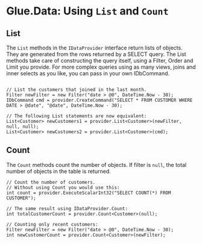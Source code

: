 # Glue.Data: Using `List` and `Count` #

## List ##
The `List` methods in the `IDataProvider` interface return lists of objects. They are generated from the rows returned by a SELECT query. The List methods take care of constructing the query itself, using a Filter, Order and Limit you provide. For more complex queries using as many views, joins and inner selects as you like, you can pass in your own IDbCommand.

```

// List the customers that joined in the last month. 
Filter newFilter = new Filter("date > @0", DateTime.Now - 30);
IDbCommand cmd = provider.CreateCommand("SELECT * FROM CUSTOMER WHERE DATE > @date", "@date", DateTime.Now - 30);

// The following List statements are now equivalent:
List<Customer> newCustomers1 = provider.List<Customer>(newFilter, null, null);
List<Customer> newCustomers2 = provider.List<Customer>(cmd);
```

## Count ##

The `Count` methods count the number of objects. If filter is `null`, the total number of objects in the table is returned.

```
// Count the number of customers.
// Without using Count you would use this:
int count = provider.ExecuteScalarInt32("SELECT COUNT(*) FROM CUSTOMER");

// The same result using IDataProvider.Count:
int totalCustomerCount = provider.Count<Customer>(null);

// Counting only recent customers:
Filter newFilter = new Filter("date > @0", DateTime.Now - 30);
int newCustomerCount = provider.Count<Customer>(newFilter);

```